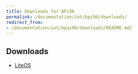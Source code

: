 ```yaml
---
title: Downloads for BPi96
permalink: /documentation/iot/bpi96/downloads/
redirect_from:
- /documentation/iot/bpai96/downloads/README.md/
---
```

## Downloads

- [LiteOS](liteos.md)
